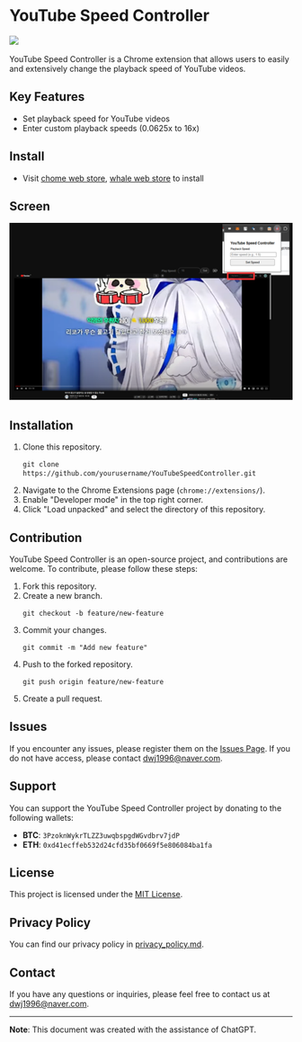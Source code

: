 # YouTube Speed Controller

<img src="https://github.com/NeoMindStd/YouTubeSpeedController/assets/38518273/5455b033-275f-46bb-ba77-279a83f7992a" width="160px">

YouTube Speed Controller is a Chrome extension that allows users to easily and extensively change the playback speed of YouTube videos.

## Key Features
- Set playback speed for YouTube videos
- Enter custom playback speeds (0.0625x to 16x)

## Install
- Visit [chome web store](https://chromewebstore.google.com/detail/youtube-speed-controller/oinbmbpapfolbidkjibjlanmnjkbinia?authuser=0&hl=ko), [whale web store](https://store.whale.naver.com/detail/pfbmmdopefghfdlfbbneofohllijgalk) to install

## Screen
![Screen](https://github.com/NeoMindStd/YouTubeSpeedController/blob/main/screenshot.png?raw=true)

## Installation

1. Clone this repository.
    ```
    git clone https://github.com/yourusername/YouTubeSpeedController.git
    ```
2. Navigate to the Chrome Extensions page (`chrome://extensions/`).
3. Enable "Developer mode" in the top right corner.
4. Click "Load unpacked" and select the directory of this repository.

## Contribution

YouTube Speed Controller is an open-source project, and contributions are welcome. To contribute, please follow these steps:

1. Fork this repository.
2. Create a new branch.
    ```
    git checkout -b feature/new-feature
    ```
3. Commit your changes.
    ```
    git commit -m "Add new feature"
    ```
4. Push to the forked repository.
    ```
    git push origin feature/new-feature
    ```
5. Create a pull request.

## Issues

If you encounter any issues, please register them on the [Issues Page](https://github.com/yourusername/YouTubeSpeedController/issues). If you do not have access, please contact dwj1996@naver.com.

## Support

You can support the YouTube Speed Controller project by donating to the following wallets:

- **BTC**: `3PzoknWykrTLZZ3uwqbspgdWGvdbrv7jdP`
- **ETH**: `0xd41ecffeb532d24cfd35bf0669f5e806084ba1fa`

## License

This project is licensed under the [MIT License](LICENSE.md).

## Privacy Policy

You can find our privacy policy in [privacy_policy.md](privacy_policy.md).

## Contact

If you have any questions or inquiries, please feel free to contact us at [dwj1996@naver.com](mailto:dwj1996@naver.com).

---

**Note**: This document was created with the assistance of ChatGPT.

